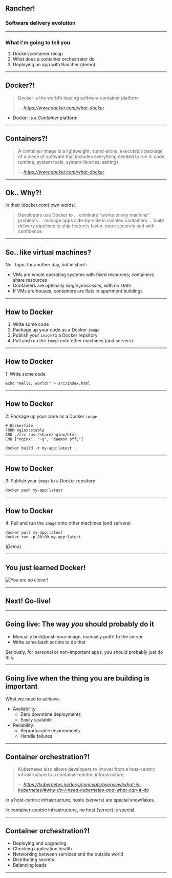 ## Rancher!

### Software delivery evolution

---

### What I'm going to tell you

  1. Docker/container recap
  2. What does a container orchestrator do
  3. Deploying an app with Rancher (demo)

---

## Docker?!

> Docker is the world’s leading software container platform
>
> -- <cite>https://www.docker.com/what-docker</cite>

- Docker is a *Container* platform

---

## Containers?!

> A container image is a lightweight, stand-alone, executable package of a piece of software that includes everything needed to run it: code, runtime, system tools, system libraries, settings
>
> -- <cite>https://www.docker.com/what-docker</cite>

---

## Ok.. Why?!

In their (docker.com) own words:

> Developers use Docker to
> ...
> eliminate “works on my machine” problems
> ...
> manage apps side-by-side in isolated containers
> ...
> build delivery pipelines to ship features faster, more securely and with confidence

---

## So.. like virtual machines?

No. Topic for another day, but in short:

- VMs are whole operating systems with fixed resources; containers share resources
- Containers are optimally *single processes*, with *no state*
- If VMs are houses, containers are flats in apartment buildings

---

## How to Docker

1. Write some code
2. Package up your code as a Docker `image`
3.  Publish your `image` to a Docker repsitory
4. Pull and run the `image` onto other machines (and servers)

---

## How to Docker

1: Write some code

```
echo "Hello, world!" > src/index.html
```

---

## How to Docker

2: Package up your code as a Docker `image`

```
# Dockerfile
FROM nginx:stable
ADD ./src /usr/share/nginx/html
CMD ["nginx", "-g", "daemon off;"]
```

```
docker build -t my-app:latest .
```

---

## How to Docker

3:  Publish your `image` to a Docker repsitory

```
docker push my-app:latest
```

---

## How to Docker

4: Pull and run the `image` onto other machines (and servers)

```
docker pull my-app:latest
docker run -p 80:80 my-app:latest
```

(*Demo*)

---

## You just learned Docker!

![You are so clever!](https://img.4plebs.org/boards/pol/image/1458/00/1458008739837.jpg)

---

## Next! Go-live!

---

## Going live: The way *you* should probably do it

- Manually build/push your image, manually pull it to the server
- Write some bash scripts to do that

Seriously, for personal or non-important apps, you should probably just do this.

---

## Going live when the thing you are building is important

What we need to achieve:

- Availability:
  - Zero downtime deployments
  - Easily scalable
- Reliability:
  - Reproducable environments
  - Handle failures

---

## Container orchestration?!

> Kubernetes also allows developers to (move) from a host-centric infrastructure to a container-centric infrastructure,
>
> -- <cite>https://kubernetes.io/docs/concepts/overview/what-is-kubernetes/#why-do-i-need-kubernetes-and-what-can-it-do</cite>

In a host-centric infrastructure, hosts (servers) are special snowflakes.

In container-centric infrastructure, no host (server) is special.

---

## Container orchestration?!

- Deploying and upgrading
- Checking application health
- Networking between services and the outside world
- Distributing secrets
- Balancing loads

---
